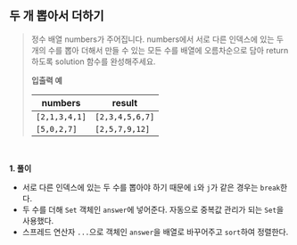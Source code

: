 ## 두 개 뽑아서 더하기

> 정수 배열 numbers가 주어집니다. numbers에서 서로 다른 인덱스에 있는 두 개의 수를 뽑아 더해서 만들 수 있는 모든 수를 배열에 오름차순으로 담아 return 하도록 solution 함수를 완성해주세요.
>
> **입출력 예**
>
> | numbers       | result          |
> | ------------- | --------------- |
> | `[2,1,3,4,1]` | `[2,3,4,5,6,7]` |
> | `[5,0,2,7]`   | `[2,5,7,9,12]`  |

<br>

**1. 풀이**

- 서로 다른 인덱스에 있는 두 수를 뽑아야 하기 때문에 `i`와 `j`가 같은 경우는 `break`한다.
- 두 수를 더해 `Set` 객체인 `answer`에 넣어준다. 자동으로 중복값 관리가 되는 `Set`을 사용했다.
- 스프레드 연산자 `...`으로 객체인 `answer`을 배열로 바꾸어주고 `sort`하여 정렬한다.
